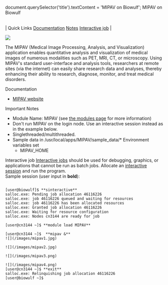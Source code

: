 

document.querySelector('title').textContent = 'MIPAV on Biowulf';
MIPAV on Biowulf


|  |
| --- |
| 
Quick Links
[Documentation](#doc)
[Notes](#notes)
[Interactive job](#int) 
 |



[![](http://mipav.cit.nih.gov/about.asp_files/splash.gif)](http://mipav.cit.nih.gov)



The MIPAV (Medical Image Processing, Analysis, and Visualization) application enables quantitative analysis and visualization of medical images of 
numerous modalities such as PET, MRI, CT, or microscopy. Using MIPAV's standard user-interface and analysis tools, researchers at remote sites 
(via the internet) can easily share research data and analyses, thereby enhancing their ability to research, diagnose, monitor, and treat medical disorders. 




Documentation
* [MIPAV website](http://mipav.cit.nih.gov)


Important Notes
* Module Name: MIPAV (see [the modules page](/apps/modules.html) for more information)
* Don't run MIPAV on the login node. Use an interactive session instead as in the example below.
* Singlethreaded/multithreaded.
* Sample data in /usr/local/apps/MIPAV/sample\_data/* Environment variables set 
	+ MIPAV\_HOME



Interactive job
[Interactive jobs](/docs/userguide.html#int) should be used for debugging, graphics, or applications that cannot be run as batch jobs.
Allocate an [interactive session](/docs/userguide.html#int) and run the program.   
Sample session (user input in **bold**):



```

[user@biowulf]$ **sinteractive**
salloc.exe: Pending job allocation 46116226
salloc.exe: job 46116226 queued and waiting for resources
salloc.exe: job 46116226 has been allocated resources
salloc.exe: Granted job allocation 46116226
salloc.exe: Waiting for resource configuration
salloc.exe: Nodes cn3144 are ready for job

[user@cn3144 ~]$ **module load MIPAV**

[user@cn3144 ~]$  **mipav &**
![](/images/mipav1.jpg)

![](/images/mipav2.jpg)

![](/images/mipav3.png)

![](/images/mipav4.png)
[user@cn3144 ~]$ **exit**
salloc.exe: Relinquishing job allocation 46116226
[user@biowulf ~]$









```











